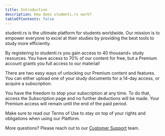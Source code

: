 ```yaml
---
title: Introduction
description: How does studenti.rs work?
tableOfContents: false
---
```


studenti.rs is the ultimate platform for students worldwide. Our mission is to empower everyone to excel at their studies by providing the best tools to study more efficiently.

By registering to studenti.rs you gain access to 40 thousand+ study resources. You have access to 70% of our content for free, but a Premium account grants you full access to our material!

There are two easy ways of unlocking our Premium content and features. You can either upload one of your study documents for a 14-day access, or acquire a subscription.

You have the freedom to stop your subscription at any time. To do that, access the Subscription page and no further deductions will be made. Your Premium access will remain until the end of the paid period.

Make sure to read our Terms of Use to stay on top of your rights and obligations when using our Platform.

More questions? Please reach out to our [Customer Support](../support/copyright-infringement.md) team.
